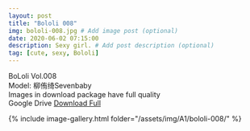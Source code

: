 ```yaml
---
layout: post
title: "Bololi 008"
img: bololi-008.jpg # Add image post (optional)
date: 2020-06-02 07:15:00
description: Sexy girl. # Add post description (optional)
tag: [cute, sexy, Bololi]
---
```

BoLoli Vol.008  
Model: 柳侑绮Sevenbaby           
Images in download package have full quality                    
Google Drive [Download Full](http://gestyy.com/e08mlI)

{% include image-gallery.html folder="/assets/img/A1/bololi-008/" %}
